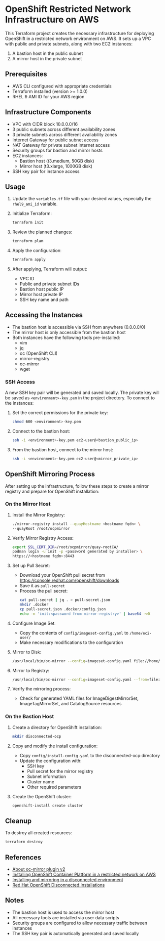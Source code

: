 # OpenShift Restricted Network Infrastructure on AWS

This Terraform project creates the necessary infrastructure for deploying OpenShift in a restricted network environment on AWS. It sets up a VPC with public and private subnets, along with two EC2 instances:

1. A bastion host in the public subnet
2. A mirror host in the private subnet

## Prerequisites

- AWS CLI configured with appropriate credentials
- Terraform installed (version >= 1.0.0)
- RHEL 9 AMI ID for your AWS region

## Infrastructure Components

- VPC with CIDR block 10.0.0.0/16
- 3 public subnets across different availability zones
- 3 private subnets across different availability zones
- Internet Gateway for public subnet access
- NAT Gateway for private subnet internet access
- Security groups for bastion and mirror hosts
- EC2 instances:
  - Bastion host (t3.medium, 50GB disk)
  - Mirror host (t3.xlarge, 1000GB disk)
- SSH key pair for instance access

## Usage

1. Update the `variables.tf` file with your desired values, especially the `rhel9_ami_id` variable.

2. Initialize Terraform:
   ```bash
   terraform init
   ```

3. Review the planned changes:
   ```bash
   terraform plan
   ```

4. Apply the configuration:
   ```bash
   terraform apply
   ```

5. After applying, Terraform will output:
   - VPC ID
   - Public and private subnet IDs
   - Bastion host public IP
   - Mirror host private IP
   - SSH key name and path

## Accessing the Instances

- The bastion host is accessible via SSH from anywhere (0.0.0.0/0)
- The mirror host is only accessible from the bastion host
- Both instances have the following tools pre-installed:
  - vim
  - jq
  - oc (OpenShift CLI)
  - mirror-registry
  - oc-mirror
  - wget

### SSH Access

A new SSH key pair will be generated and saved locally. The private key will be saved as `<environment>-key.pem` in the project directory. To connect to the instances:

1. Set the correct permissions for the private key:
   ```bash
   chmod 600 <environment>-key.pem
   ```

2. Connect to the bastion host:
   ```bash
   ssh -i <environment>-key.pem ec2-user@<bastion_public_ip>
   ```

3. From the bastion host, connect to the mirror host:
   ```bash
   ssh -i <environment>-key.pem ec2-user@<mirror_private_ip>
   ```

## OpenShift Mirroring Process

After setting up the infrastructure, follow these steps to create a mirror registry and prepare for OpenShift installation:

### On the Mirror Host

1. Install the Mirror Registry:
   ```bash
   ./mirror-registry install --quayHostname <hostname fqdn> \
   --quayRoot /root/ocpmirror
   ```

2. Verify Mirror Registry Access:
   ```bash
   export SSL_CERT_DIR=/root/ocpmirror/quay-rootCA/
   podman login -u init -p <password generated by installer> \
   https://<hostname fqdn>:8443
   ```

3. Set up Pull Secret:
   - Download your OpenShift pull secret from https://console.redhat.com/openshift/downloads
   - Save it as `pull-secret`
   - Process the pull secret:
     ```bash
     cat pull-secret | jq . > pull-secret.json
     mkdir .docker
     cp pull-secret.json .docker/config.json
     echo -n 'init:<password from mirror-registry>' | base64 -w0
     ```

4. Configure Image Set:
   - Copy the contents of `config/imageset-config.yaml` to `/home/ec2-user/`
   - Make necessary modifications to the configuration

5. Mirror to Disk:
   ```bash
   /usr/local/bin/oc-mirror --config=imageset-config.yaml file://home/ec2-user/mirror --v2 --authfile=.docker/config.json
   ```

6. Mirror to Registry:
   ```bash
   /usr/local/bin/oc-mirror --config=imageset-config.yaml --from=file://home/ec2-user/mirror docker://<mirror-public-dns>:8443 --v2 --authfile=.docker/config.json
   ```

7. Verify the mirroring process:
   - Check for generated YAML files for ImageDigestMirrorSet, ImageTagMirrorSet, and CatalogSource resources

### On the Bastion Host

1. Create a directory for OpenShift installation:
   ```bash
   mkdir disconnected-ocp
   ```

2. Copy and modify the install configuration:
   - Copy `config/install-config.yaml` to the disconnected-ocp directory
   - Update the configuration with:
     - SSH key
     - Pull secret for the mirror registry
     - Subnet information
     - Cluster name
     - Other required parameters

3. Create the OpenShift cluster:
   ```bash
   openshift-install create cluster
   ```

## Cleanup

To destroy all created resources:
```bash
terraform destroy
```

## References

- [About oc-mirror plugin v2](https://docs.redhat.com/en/documentation/openshift_container_platform/4.16/html/disconnected_installation_mirroring/about-installing-oc-mirror-v2)
- [Installing OpenShift Container Platform in a restricted network on AWS](https://docs.redhat.com/en/documentation/openshift_container_platform/4.15/html/installing_on_aws/installing-restricted-networks-aws-installer-provisioned)
- [Installing and mirroring in a disconnected environment](https://docs.redhat.com/en/documentation/openshift_container_platform/4.16/html/disconnected_installation_mirroring/installing-mirroring-disconnected)
- [Red Hat OpenShift Disconnected Installations](https://www.redhat.com/en/blog/red-hat-openshift-disconnected-installations)

## Notes

- The bastion host is used to access the mirror host
- All necessary tools are installed via user data scripts
- Security groups are configured to allow necessary traffic between instances
- The SSH key pair is automatically generated and saved locally 